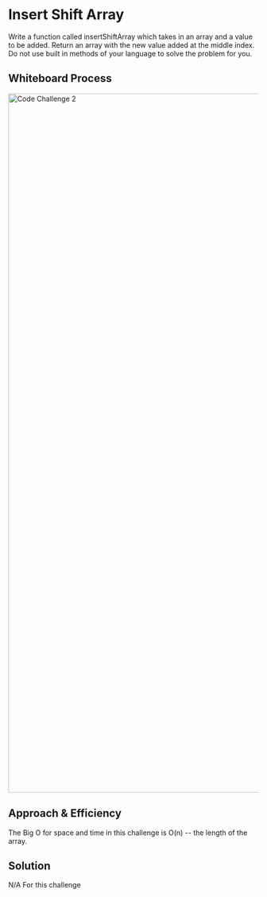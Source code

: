 # Insert Shift Array
<!-- Description of the challenge -->

Write a function called insertShiftArray which takes in an array and a value to be added. Return an array with the new value added at the middle index. Do not use built in methods of your language to solve the problem for you.

## Whiteboard Process
<!-- Embedded whiteboard image -->

<img width="1408" alt="Code Challenge 2" src="https://github.com/maddieamie/Python-401.Data-structures-and-algorithms/assets/118625447/9ee8a750-799d-4b4c-b0a5-545710ead63c">



## Approach & Efficiency
<!-- What approach did you take? Why? What is the Big O space/time for this approach? -->

The Big O for space and time in this challenge is O(n) -- the length of the array. 


## Solution
<!-- Show how to run your code, and examples of it in action -->

N/A For this challenge
